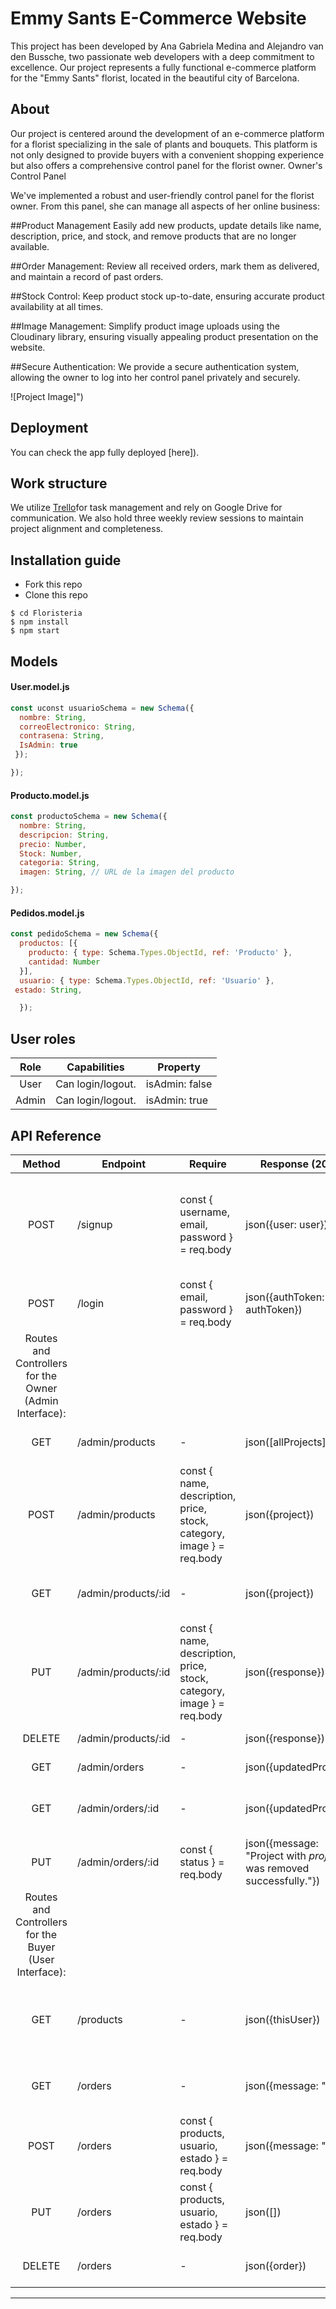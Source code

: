 # Emmy Sants E-Commerce Website
This project has been developed by Ana Gabriela Medina and Alejandro van den Bussche, two passionate web developers with a deep commitment to excellence. Our project represents a fully functional e-commerce platform for the "Emmy Sants" florist, located in the beautiful city of Barcelona.

## About
Our project is centered around the development of an e-commerce platform for a florist specializing in the sale of plants and bouquets. This platform is not only designed to provide buyers with a convenient shopping experience but also offers a comprehensive control panel for the florist owner.
Owner's Control Panel

We've implemented a robust and user-friendly control panel for the florist owner. From this panel, she can manage all aspects of her online business:

##Product Management
Easily add new products, update details like name, description, price, and stock, and remove products that are no longer available.

##Order Management:
    Review all received orders, mark them as delivered, and maintain a record of past orders.

##Stock Control: 
    Keep product stock up-to-date, ensuring accurate product availability at all times.

##Image Management: 
    Simplify product image uploads using the Cloudinary library, ensuring visually appealing product presentation on the website.

##Secure Authentication:
    We provide a secure authentication system, allowing the owner to log into her control panel privately and securely.
    
![Project Image]")

## Deployment
You can check the app fully deployed [here]).

## Work structure
We utilize [Trello]()for task management and rely on Google Drive for communication. We also hold three weekly review sessions to maintain project alignment and completeness.
## Installation guide
- Fork this repo
- Clone this repo 

```shell
$ cd Floristeria
$ npm install
$ npm start
```

## Models
#### User.model.js
```js
const uconst usuarioSchema = new Schema({
  nombre: String,
  correoElectronico: String,
  contrasena: String,
  IsAdmin: true
 });

});
```
#### Producto.model.js
```js
const productoSchema = new Schema({
  nombre: String,
  descripcion: String,
  precio: Number,
  Stock: Number,
  categoria: String, 
  imagen: String, // URL de la imagen del producto

});

```
#### Pedidos.model.js
```js
const pedidoSchema = new Schema({
  productos: [{
    producto: { type: Schema.Types.ObjectId, ref: 'Producto' },
    cantidad: Number
  }],
  usuario: { type: Schema.Types.ObjectId, ref: 'Usuario' },
 estado: String,

  });

````


## User roles
| Role  | Capabilities                                                                                                                               | Property       |
| :---: | ------------------------------------------------------------------------------------------------------------------------------------------ | -------------- |
| User  | Can login/logout.                                                                                                                          | isAdmin: false |
| Admin | Can login/logout.                                                                                                                          | isAdmin: true  |

## API Reference
| Method | Endpoint                    | Require                                                                   | Response (200)                                                        | Action                                                                    |
| :----: | --------------------------- | ------------------------------------------------------------------------- |---------------------------------------------------------------------- | ------------------------------------------------------------------------- |
| POST   | /signup                     | const { username, email, password } = req.body                            | json({user: user})                                                    | Registers the user in the database and returns the logged in user.        |
| POST   | /login                      | const { email, password } = req.body                                      | json({authToken: authToken})                                          | Logs in a user already registered.                                        |
|Routes and Controllers for the Owner (Admin Interface):                                                                                                                                                                                                               |
| GET    | /admin/products             | -                                                                         | json([allProjects])                                                   | Retrieve a list of products                                               |
| POST   |/admin/products              | const { name, description, price, stock, category, image } = req.body     | json({project})                                                       | Create a new product.                                                     |
| GET    |/admin/products/:id          | -                                                                         | json({project})                                                       | Get specific product details.                                             |
| PUT    |/admin/products/:id          | const { name, description, price, stock, category, image } = req.body     | json({response})                                                      | Update an existing product                                                |
| DELETE |/admin/products/:id          | -                                                                         | json({response})                                                      | Delete a product.                                                         |
| GET    |/admin/orders                | -                                                                         | json({updatedProject})                                                | Get a list of orders.                                                     |
| GET    |/admin/orders/:id            | -                                                                         | json({updatedProject})                                                | Get specific order details.                                               |
| PUT    |/admin/orders/:id            | const { status } = req.body                                               | json({message: "Project with *projectId* was removed successfully."}) | Update the status of an order.                                            |
|Routes and Controllers for the Buyer (User Interface):                                                                                                                                                                                                                |
| GET    | /products                   | -                                                                         | json({thisUser})                                                      | Retrieve a list of available products for purchase                        |
| GET    | /orders                     | -                                                                         | json({message: "."})                                                  | Get the user's order history.                                             |
| POST   | /orders                     | const { products, usuario, estado } = req.body                            | json({message: "."})                                                  | Place a new order.                                                        |
| PUT    | /orders                     | const { products, usuario, estado } = req.body                            | json([])                                                              | Modify and update an existing order.                                      |
| DELETE | /orders                     | -                                                                         | json({order})                                                         | Cancel an existing order.                                                 |


---
